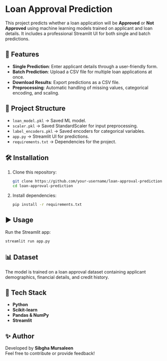 # Loan Approval Prediction

This project predicts whether a loan application will be **Approved** or **Not Approved** using machine learning models trained on applicant and loan details. It includes a professional Streamlit UI for both single and batch predictions.

## 🚀 Features
- **Single Prediction**: Enter applicant details through a user-friendly form.
- **Batch Prediction**: Upload a CSV file for multiple loan applications at once.
- **Download Results**: Export predictions as a CSV file.
- **Preprocessing**: Automatic handling of missing values, categorical encoding, and scaling.

## 📂 Project Structure
- `loan_model.pkl` → Saved ML model.
- `scaler.pkl` → Saved StandardScaler for input preprocessing.
- `label_encoders.pkl` → Saved encoders for categorical variables.
- `app.py` → Streamlit UI for predictions.
- `requirements.txt` → Dependencies for the project.

## 🛠️ Installation
1. Clone this repository:
   ```bash
   git clone https://github.com/your-username/loan-approval-prediction.git
   cd loan-approval-prediction
   ```
2. Install dependencies:
   ```bash
   pip install -r requirements.txt
   ```

## ▶️ Usage
Run the Streamlit app:
```bash
streamlit run app.py
```

## 📊 Dataset
The model is trained on a loan approval dataset containing applicant demographics, financial details, and credit history.

## 📌 Tech Stack
- **Python**
- **Scikit-learn**
- **Pandas & NumPy**
- **Streamlit**

## ✨ Author
Developed by **Sibgha Mursaleen**  
Feel free to contribute or provide feedback!
